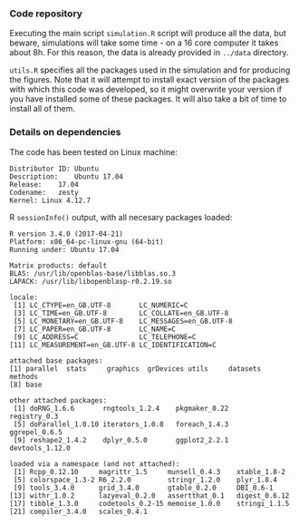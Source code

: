 ### Code repository

Executing the main script `simulation.R` script will produce all the data, but beware, simulations will take some time - on a 16 core computer it takes about 8h. For this reason, the data is already provided in `../data` directory.

`utils.R` specifies all the packages used in the simulation and for producing the figures. Note that it will attempt to install exact version of the packages with which this code was developed, so it might overwrite your version if you have installed some of these packages. It will also take a bit of time to install all of them.


### Details on dependencies

The code has been tested on Linux machine:  
~~~
Distributor ID: Ubuntu
Description:    Ubuntu 17.04
Release:    17.04
Codename:   zesty
Kernel: Linux 4.12.7
~~~

R `sessionInfo()` output, with all necesary packages loaded:  
~~~
R version 3.4.0 (2017-04-21)
Platform: x86_64-pc-linux-gnu (64-bit)
Running under: Ubuntu 17.04

Matrix products: default
BLAS: /usr/lib/openblas-base/libblas.so.3
LAPACK: /usr/lib/libopenblasp-r0.2.19.so

locale:
 [1] LC_CTYPE=en_GB.UTF-8       LC_NUMERIC=C              
 [3] LC_TIME=en_GB.UTF-8        LC_COLLATE=en_GB.UTF-8    
 [5] LC_MONETARY=en_GB.UTF-8    LC_MESSAGES=en_GB.UTF-8   
 [7] LC_PAPER=en_GB.UTF-8       LC_NAME=C                 
 [9] LC_ADDRESS=C               LC_TELEPHONE=C            
[11] LC_MEASUREMENT=en_GB.UTF-8 LC_IDENTIFICATION=C       

attached base packages:
[1] parallel  stats     graphics  grDevices utils     datasets  methods  
[8] base     

other attached packages:
 [1] doRNG_1.6.6       rngtools_1.2.4    pkgmaker_0.22     registry_0.3     
 [5] doParallel_1.0.10 iterators_1.0.8   foreach_1.4.3     ggrepel_0.6.5    
 [9] reshape2_1.4.2    dplyr_0.5.0       ggplot2_2.2.1     devtools_1.12.0  

loaded via a namespace (and not attached):
 [1] Rcpp_0.12.10     magrittr_1.5     munsell_0.4.3    xtable_1.8-2    
 [5] colorspace_1.3-2 R6_2.2.0         stringr_1.2.0    plyr_1.8.4      
 [9] tools_3.4.0      grid_3.4.0       gtable_0.2.0     DBI_0.6-1       
[13] withr_1.0.2      lazyeval_0.2.0   assertthat_0.1   digest_0.6.12   
[17] tibble_1.3.0     codetools_0.2-15 memoise_1.0.0    stringi_1.1.5   
[21] compiler_3.4.0   scales_0.4.1           
~~~


